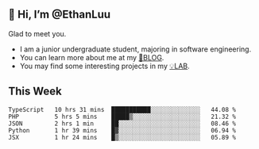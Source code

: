 ## 👋 Hi, I’m @EthanLuu

Glad to meet you.

- I am a junior undergraduate student, majoring in software engineering.
- You can learn more about me at my [📝BLOG](https://blog.ethanloo.top).
- You may find some interesting projects in my [💡LAB](https://lab.ethanloo.top).

## This Week
<!--START_SECTION:waka-->
```text
TypeScript   10 hrs 31 mins  ███████████░░░░░░░░░░░░░░   44.08 % 
PHP          5 hrs 5 mins    █████▒░░░░░░░░░░░░░░░░░░░   21.32 % 
JSON         2 hrs 1 min     ██░░░░░░░░░░░░░░░░░░░░░░░   08.46 % 
Python       1 hr 39 mins    █▓░░░░░░░░░░░░░░░░░░░░░░░   06.94 % 
JSX          1 hr 24 mins    █▒░░░░░░░░░░░░░░░░░░░░░░░   05.89 % 
```
<!--END_SECTION:waka-->
